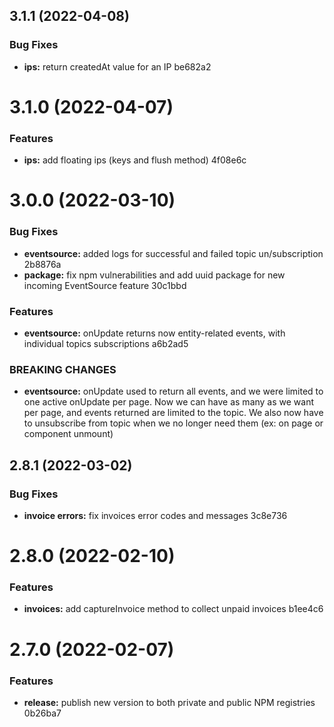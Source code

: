 ## 3.1.1 (2022-04-08)


### Bug Fixes

* **ips:** return createdAt value for an IP be682a2

# 3.1.0 (2022-04-07)


### Features

* **ips:** add floating ips (keys and flush method) 4f08e6c

# 3.0.0 (2022-03-10)


### Bug Fixes

* **eventsource:** added logs for successful and failed topic un/subscription 2b8876a
* **package:** fix npm vulnerabilities and add uuid package for new incoming EventSource feature 30c1bbd


### Features

* **eventsource:** onUpdate returns now entity-related events, with individual topics subscriptions a6b2ad5


### BREAKING CHANGES

* **eventsource:** onUpdate used to return all events, and we were limited to one active onUpdate per
page. Now we can have as many as we want per page, and events returned are limited to the topic. We
also now have to unsubscribe from topic when we no longer need them (ex: on page or component
unmount)

## 2.8.1 (2022-03-02)


### Bug Fixes

* **invoice errors:** fix invoices error codes and messages 3c8e736

# 2.8.0 (2022-02-10)


### Features

* **invoices:** add captureInvoice method to collect unpaid invoices b1ee4c6

# 2.7.0 (2022-02-07)


### Features

* **release:** publish new version to both private and public NPM registries 0b26ba7
